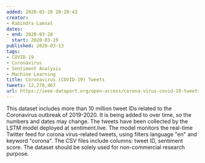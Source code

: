 ```yaml
---
added: 2020-03-28 20:20:43
creator:
- Rabindra Lamsal
dates:
- end: 2020-03-28
  start: 2020-03-19
published: 2020-03-13
tags:
- COVID-19
- Coronavirus
- Sentiment Analysis
- Machine Learning
title: Coronavirus (COVID-19) Tweets
tweets: 12,278,467
url: https://ieee-dataport.org/open-access/corona-virus-covid-19-tweets-dataset
---
```


This dataset includes more than 10 million tweet IDs related to the Coronavirus outbreak of 2019-2020. It is being added to over time, so the  numbers and dates may change. The tweets have been collected by the  LSTM model deployed at sentiment.live. The model monitors the real-time Twitter feed for corona virus-related tweets, using filters language "en" and keyword "corona". The CSV files include columns: tweet ID,  sentiment score. The dataset should be solely used for non-commercial research purpose.
